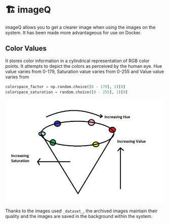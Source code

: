 # 🏗️ imageQ
imageQ allows you to get a clearer image when using the images on the system. It has been made more advantageous for use on Docker.

## Color Values
It stores color information in a cylindrical representation of RGB color points. It attempts to depict the colors as perceived by the human eye. Hue value varies from 0-179, Saturation value varies from 0-255 and Value value varies from
```python
colorspace_factor = np.random.choice([0 - 179], 1)[0]
colorspace_saturation = random.choice([0 - 255], 1)[0]
```

![img.png](img.png)

Thanks to the images used `_dataset_`, the archived images maintain their quality and the images are saved in the background within the system.
